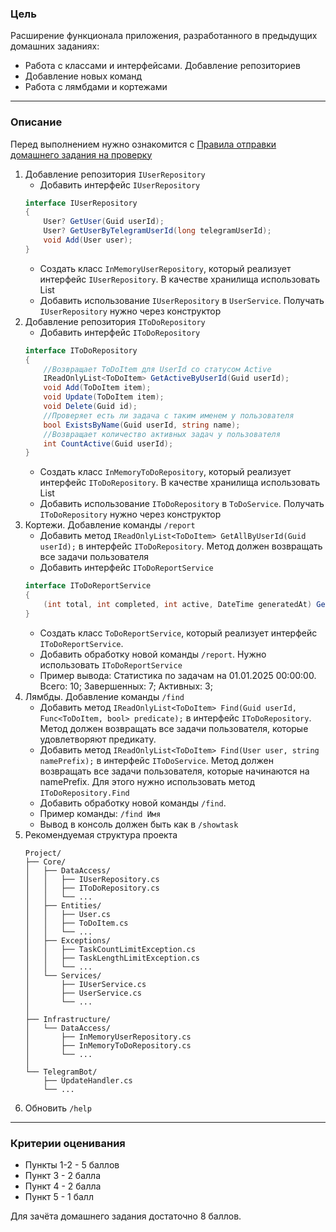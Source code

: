 ### Цель
    
Расширение функционала приложения, разработанного в предыдущих домашних заданиях:

- Работа с классами и интерфейсами. Добавление репозиториев
- Добавление новых команд
- Работа с лямбдами и кортежами

---

### Описание

Перед выполнением нужно ознакомится с [Правила отправки домашнего задания на проверку](https://github.com/OTUS-NET/C-Sharp-Basic/blob/main/Homeworks/README.md)

1. Добавление репозитория `IUserRepository`
    - Добавить интерфейс `IUserRepository`
    ```csharp
    interface IUserRepository
    {
        User? GetUser(Guid userId);
        User? GetUserByTelegramUserId(long telegramUserId);
        void Add(User user);
    }
    ```
    - Создать класс `InMemoryUserRepository`, который реализует интерфейс `IUserRepository`. В качестве хранилища использовать List
    - Добавить использование `IUserRepository` в `UserService`. Получать `IUserRepository` нужно через конструктор
2. Добавление репозитория `IToDoRepository`
    - Добавить интерфейс `IToDoRepository`
    ```csharp
    interface IToDoRepository
    {
        //Возвращает ToDoItem для UserId со статусом Active
        IReadOnlyList<ToDoItem> GetActiveByUserId(Guid userId);
        void Add(ToDoItem item);
        void Update(ToDoItem item);
        void Delete(Guid id);
        //Проверяет есть ли задача с таким именем у пользователя
        bool ExistsByName(Guid userId, string name);
        //Возвращает количество активных задач у пользователя
        int CountActive(Guid userId); 
    }
    ```
    - Создать класс `InMemoryToDoRepository`, который реализует интерфейс `IToDoRepository`. В качестве хранилища использовать List
    - Добавить использование `IToDoRepository` в `ToDoService`. Получать `IToDoRepository` нужно через конструктор
3. Кортежи. Добавление команды `/report`
    - Добавить метод `IReadOnlyList<ToDoItem> GetAllByUserId(Guid userId);` в интерфейс `IToDoRepository`. Метод должен возвращать все задачи пользователя
    - Добавить интерфейс `IToDoReportService`
    ```csharp
    interface IToDoReportService
    {
        (int total, int completed, int active, DateTime generatedAt) GetUserStats(Guid userId);
    }
    ```
    - Создать класс `ToDoReportService`, который реализует интерфейс `IToDoReportService`.
    - Добавить обработку новой команды `/report`. Нужно использовать `IToDoReportService`
    - Пример вывода: Статистика по задачам на 01.01.2025 00:00:00. Всего: 10; Завершенных: 7; Активных: 3;
4. Лямбды. Добавление команды `/find`
    - Добавить метод `IReadOnlyList<ToDoItem> Find(Guid userId, Func<ToDoItem, bool> predicate);` в интерфейс `IToDoRepository`. Метод должен возвращать все задачи пользователя, которые удовлетворяют предикату.
    - Добавить метод `IReadOnlyList<ToDoItem> Find(User user, string namePrefix);` в интерфейс `IToDoService`. Метод должен возвращать все задачи пользователя, которые начинаются на namePrefix. Для этого нужно использовать метод `IToDoRepository.Find`
    - Добавить обработку новой команды `/find`.
    - Пример команды: `/find Имя`
    - Вывод в консоль должен быть как в `/showtask`
5. Рекомендуемая структура проекта
    ```
    Project/
    ├── Core/
    │   ├── DataAccess/
    │   │   ├── IUserRepository.cs
    │   │   ├── IToDoRepository.cs
    │   │   └── ...
    │   ├── Entities/
    │   │   ├── User.cs
    │   │   ├── ToDoItem.cs
    │   │   └── ...
    │   ├── Exceptions/
    │   │   ├── TaskCountLimitException.cs
    │   │   ├── TaskLengthLimitException.cs
    │   │   └── ...
    │   └── Services/
    │       ├── IUserService.cs
    │       ├── UserService.cs
    │       └── ...
    │
    ├── Infrastructure/
    │   └── DataAccess/
    │       ├── InMemoryUserRepository.cs
    │       ├── InMemoryToDoRepository.cs
    │       └── ...
    │
    └── TelegramBot/
        ├── UpdateHandler.cs
        └── ...
    ```
6. Обновить `/help`

---

### Критерии оценивания

- Пункты 1-2 - 5 баллов
- Пункт 3 - 2 балла
- Пункт 4 - 2 балла
- Пункт 5 - 1 балл

Для зачёта домашнего задания достаточно 8 баллов.